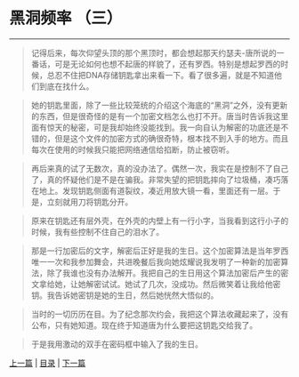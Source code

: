 # 黑洞频率 （三） #
----
>记得后来，每次仰望头顶的那个黑顶时，都会想起那天约瑟夫-唐所说的一番话，可是无论如何也想不起唐的样貌了，还有罗西。特别是想起罗西的时候，总忍不住把DNA存储钥匙拿出来看一下。看了很多遍，就是不知道他们到底在找什么。

>她的钥匙里面，除了一些比较笼统的介绍这个海底的“黑洞”之外，没有更新的东西，但是很奇怪的是有一个加密文档怎么也打不开。唐当时告诉我这里面有惊天的秘密，可是我却始终没能找到。我一向自认为解密的功底还是不错的，但是这个文件的加密方式的确很奇特，根本找不到入手的地方。而且每次在使用的时候我只能把网络通信给掐断，防止被窃听。

>再后来真的试了无数次，真的没办法了。偶然一次，我实在是控制不了自己了，真的怀疑他们是不是在骗我。非常失望的把钥匙摔向了垃圾桶，凑巧落在地上。发现钥匙侧面有道裂纹，凑近用放大镜一看，里面还有一层。于是，立刻就用刀将钥匙分开。

>原来在钥匙还有层外壳，在外壳的内壁上有一行小字，当我看到这行小子的时候，我有些控制不住自己的泪水了。

>那是一行加密后的文字，解密后正好是我的生日。这个加密算法是当年罗西唯一一次和我参加舞会，共进晚餐后我向她炫耀说我发明了一种新的加密算法，除了我谁也没有办法解开。我把自己的生日用这个算法加密后产生的密文拿给她，让她解密试试。她试了几次，没成功。然后微笑着让我给他密钥。我告诉她密钥是她的生日，然后她恍然大悟似的。

>当时的一切历历在目。为了纪念那次约会，我把这个算法收藏起来了，没有公布，只有她知道。现在终于知道唐为什么要把这钥匙交给我了。

>于是我用激动的双手在密码框中输入了我的生日。

[上一篇](Day6.md "上一篇") | [目录](/README.md "目录") | [下一篇](Day8.md "下一篇")
